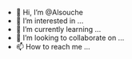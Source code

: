 - 👋 Hi, I’m @Alsouche
- 👀 I’m interested in ...
- 🌱 I’m currently learning ...
- 💞️ I’m looking to collaborate on ...
- 📫 How to reach me ...

<!---
Alsouche/Alsouche is a ✨ special ✨ repository because its `README.md` (this file) appears on your GitHub profile.
You can click the Preview link to take a look at your changes.
---
apk
apk

